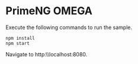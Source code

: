 # PrimeNG OMEGA
Execute the following commands to run the sample.

```
npm install
npm start
```

 Navigate to http:\\\\localhost:8080.
